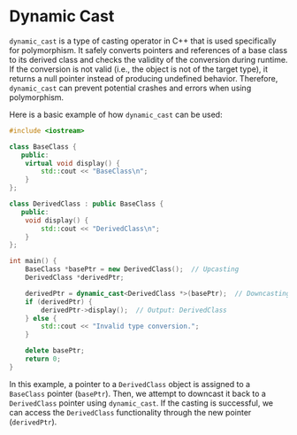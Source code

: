 # Dynamic Cast

`dynamic_cast` is a type of casting operator in C++ that is used specifically for polymorphism. It safely converts pointers and references of a base class to its derived class and checks the validity of the conversion during runtime. If the conversion is not valid (i.e., the object is not of the target type), it returns a null pointer instead of producing undefined behavior. Therefore, `dynamic_cast` can prevent potential crashes and errors when using polymorphism.

Here is a basic example of how `dynamic_cast` can be used:

```cpp
#include <iostream>

class BaseClass {
   public:
    virtual void display() {
        std::cout << "BaseClass\n";
    }
};

class DerivedClass : public BaseClass {
   public:
    void display() {
        std::cout << "DerivedClass\n";
    }
};

int main() {
    BaseClass *basePtr = new DerivedClass();  // Upcasting
    DerivedClass *derivedPtr;

    derivedPtr = dynamic_cast<DerivedClass *>(basePtr);  // Downcasting
    if (derivedPtr) {
        derivedPtr->display();  // Output: DerivedClass
    } else {
        std::cout << "Invalid type conversion.";
    }

    delete basePtr;
    return 0;
}
```

In this example, a pointer to a `DerivedClass` object is assigned to a `BaseClass` pointer (`basePtr`). Then, we attempt to downcast it back to a `DerivedClass` pointer using `dynamic_cast`. If the casting is successful, we can access the `DerivedClass` functionality through the new pointer (`derivedPtr`).